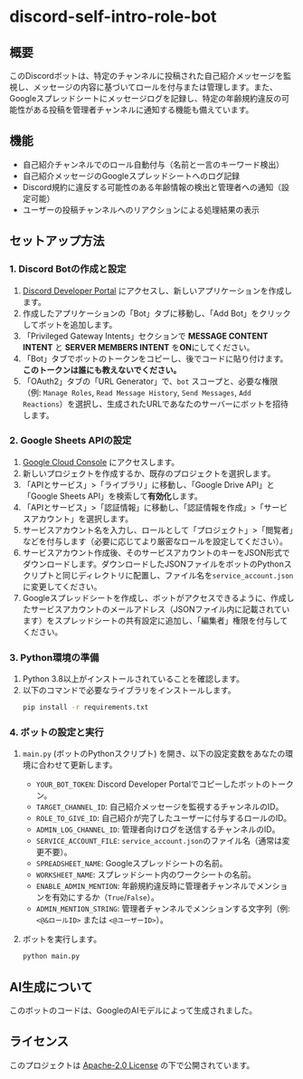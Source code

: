 # discord-self-intro-role-bot

## 概要
このDiscordボットは、特定のチャンネルに投稿された自己紹介メッセージを監視し、メッセージの内容に基づいてロールを付与または管理します。また、Googleスプレッドシートにメッセージログを記録し、特定の年齢規約違反の可能性がある投稿を管理者チャンネルに通知する機能も備えています。

## 機能
- 自己紹介チャンネルでのロール自動付与（名前と一言のキーワード検出）
- 自己紹介メッセージのGoogleスプレッドシートへのログ記録
- Discord規約に違反する可能性のある年齢情報の検出と管理者への通知（設定可能）
- ユーザーの投稿チャンネルへのリアクションによる処理結果の表示

## セットアップ方法

### 1. Discord Botの作成と設定
1.  [Discord Developer Portal](https://discord.com/developers/applications) にアクセスし、新しいアプリケーションを作成します。
2.  作成したアプリケーションの「Bot」タブに移動し、「Add Bot」をクリックしてボットを追加します。
3.  「Privileged Gateway Intents」セクションで **MESSAGE CONTENT INTENT** と **SERVER MEMBERS INTENT** を**ON**にしてください。
4.  「Bot」タブでボットのトークンをコピーし、後でコードに貼り付けます。**このトークンは誰にも教えないでください。**
5.  「OAuth2」タブの「URL Generator」で、`bot` スコープと、必要な権限（例: `Manage Roles`, `Read Message History`, `Send Messages`, `Add Reactions`）を選択し、生成されたURLであなたのサーバーにボットを招待します。

### 2. Google Sheets APIの設定
1.  [Google Cloud Console](https://console.cloud.google.com/) にアクセスします。
2.  新しいプロジェクトを作成するか、既存のプロジェクトを選択します。
3.  「APIとサービス」>「ライブラリ」に移動し、「Google Drive API」と「Google Sheets API」を検索して**有効化**します。
4.  「APIとサービス」>「認証情報」に移動し、「認証情報を作成」>「サービスアカウント」を選択します。
5.  サービスアカウント名を入力し、ロールとして「プロジェクト」>「閲覧者」などを付与します（必要に応じてより厳密なロールを設定してください）。
6.  サービスアカウント作成後、そのサービスアカウントのキーをJSON形式でダウンロードします。ダウンロードしたJSONファイルをボットのPythonスクリプトと同じディレクトリに配置し、ファイル名を`service_account.json`に変更してください。
7.  Googleスプレッドシートを作成し、ボットがアクセスできるように、作成したサービスアカウントのメールアドレス（JSONファイル内に記載されています）をスプレッドシートの共有設定に追加し、「編集者」権限を付与してください。

### 3. Python環境の準備
1.  Python 3.8以上がインストールされていることを確認します。
2.  以下のコマンドで必要なライブラリをインストールします。
    ```bash
    pip install -r requirements.txt
    ```

### 4. ボットの設定と実行
1.  `main.py` (ボットのPythonスクリプト) を開き、以下の設定変数をあなたの環境に合わせて更新します。
    -   `YOUR_BOT_TOKEN`: Discord Developer Portalでコピーしたボットのトークン。
    -   `TARGET_CHANNEL_ID`: 自己紹介メッセージを監視するチャンネルのID。
    -   `ROLE_TO_GIVE_ID`: 自己紹介が完了したユーザーに付与するロールのID。
    -   `ADMIN_LOG_CHANNEL_ID`: 管理者向けログを送信するチャンネルのID。
    -   `SERVICE_ACCOUNT_FILE`: `service_account.json`のファイル名（通常は変更不要）。
    -   `SPREADSHEET_NAME`: Googleスプレッドシートの名前。
    -   `WORKSHEET_NAME`: スプレッドシート内のワークシートの名前。
    -   `ENABLE_ADMIN_MENTION`: 年齢規約違反時に管理者チャンネルでメンションを有効にするか（`True`/`False`）。
    -   `ADMIN_MENTION_STRING`: 管理者チャンネルでメンションする文字列（例: `<@&ロールID>` または `<@ユーザーID>`）。

2.  ボットを実行します。
    ```bash
    python main.py
    ```

## AI生成について
このボットのコードは、GoogleのAIモデルによって生成されました。

## ライセンス
このプロジェクトは [Apache-2.0 License](https://www.apache.org/licenses/LICENSE-2.0) の下で公開されています。
